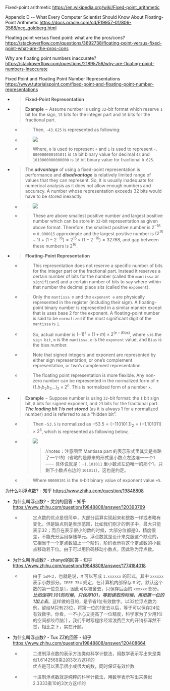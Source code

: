 
Fixed-point arithmetic https://en.wikipedia.org/wiki/Fixed-point_arithmetic

Appendix D -- What Every Computer Scientist Should Know About Floating-Point Arithmetic https://docs.oracle.com/cd/E19957-01/806-3568/ncg_goldberg.html

Floating point versus fixed point: what are the pros/cons? https://stackoverflow.com/questions/3692738/floating-point-versus-fixed-point-what-are-the-pros-cons

Why are floating point numbers inaccurate? https://stackoverflow.com/questions/21895756/why-are-floating-point-numbers-inaccurate

Fixed Point and Floating Point Number Representations https://www.tutorialspoint.com/fixed-point-and-floating-point-number-representations
- > **Fixed-Point Representation**
- > **Example** − Assume number is using `32`-bit format which reserve `1` bit for the sign, `15` bits for the integer part and `16` bits for the fractional part.
  * > Then, `-43.625` is represented as following: 
  * > ![](https://www.tutorialspoint.com/assets/questions/media/18154/36_3.jpg)
  * > Where, `0` is used to represent `+` and `1` is used to represent `-`. `000000000101011` is `15` bit binary value for decimal `43` and `1010000000000000` is `16` bit binary value for fractional `0.625`.
- > The ***advantage*** of using a fixed-point representation is performance and ***disadvantage*** is relatively limited range of values that they can represent. So, it is usually inadequate for numerical analysis as it does not allow enough numbers and accuracy. A number whose representation exceeds 32 bits would have to be stored inexactly.
  * > ![](https://www.tutorialspoint.com/assets/questions/media/18154/36_4.jpg)
  * > These are above smallest positive number and largest positive number which can be store in `32`-bit representation as given above format. Therefore, the smallest positive number is $2^{-16}$ ≈ `0.000015` approximate and the largest positive number is $(2^{15} - 1) + (1 - 2^{-16}) = 2^{15} \times (1 - 2^{-16}) = 32768$, and gap between these numbers is $2^{16}$.
- > **Floating-Point Representation**
  * > This representation does not reserve a specific number of bits for the integer part or the fractional part. Instead it reserves a certain number of bits for the number (called the `mantissa` or `significand`) and a certain number of bits to say where within that number the decimal place sits (called the `exponent`).
  * > Only the `mantissa m` and the `exponent e` are physically represented in the register (including their sign). A floating-point binary number is represented in a similar manner except that is uses base 2 for the exponent. A floating-point number is said to be `normalized` if the most significant digit of the `mantissa` is `1`.
  * > So, actual number is $(-1)^s \times (1+m) \times 2^{(e-Bias)}$, where `s` is the `sign bit`, `m` is the `mantissa`, `e` is the `exponent` value, and `Bias` is the bias number.
  * > Note that signed integers and exponent are represented by either sign representation, or one’s complement representation, or two’s complement representation.
  * > The floating point representation is more flexible. Any non-zero number can be represented in the normalized form of $±(1.b_1b_2b_3 ...)_2 \times 2^n$. This is normalized form of a number `x`.
- > **Example** − Suppose number is using `32`-bit format: the `1` bit sign bit, `8` bits for signed exponent, and `23` bits for the fractional part. ***The leading bit 1 is not stored*** (as it is always 1 for a normalized number) and is referred to as a “hidden bit”.
  * > Then `-53.5` is normalized as  $-53.5 = (-110101.1)_2 = (-1.101011) \times 2^5$, which is represented as following below,
  * > ![](https://www.tutorialspoint.com/assets/questions/media/18154/36_6.jpg)
    >> //notes：注意图里 Mantissa part 的表示形式里其实是省略了一个1的（省略的是原来的形式里小数点左边唯一一个1 —— 具体说就是：`-1.101011` 里小数点左边唯一的那个1，只剩下小数点右边的 `101011`），这也是约定。
  * > Where `00000101` is the `8`-bit binary value of exponent value `+5`.

为什么叫浮点数? - 知乎 https://www.zhihu.com/question/19848808
- 为什么叫浮点数? - 灵剑的回答 - 知乎 https://www.zhihu.com/question/19848808/answer/120393769
  * > 定点数的优点是很简单，大部分运算实现起来和整数一样或者略有变化，但是缺点则是表示范围，比如我们刚才的例子中，最大只能表示32；而且在表示很小的数的时候，大部分位都是0，精度很差，不能充分运用存储单元。浮点数就是设计来克服这个缺点的，它相当于一个定点数加上一个阶码，阶码表示将这个定点数的小数点移动若干位。由于可以用阶码移动小数点，因此称为浮点数。
- 为什么叫浮点数? - zhanyd的回答 - 知乎 https://www.zhihu.com/question/19848808/answer/1774184018
  * > 由于 `1≤M<2`，也就是说，`M` 可以写成 `1.xxxxxx` 的形式，其中 `xxxxxx` 表示小数部分。`IEEE 754` 规定，在计算机内部保存 `M` 时，默认这个数的第一位总是`1`，因此可以被舍去，只保存后面的 `xxxxxx` 部分。***比如保存1.101的时候，只保存101，等到读取的时候，再把第一位的1加上去***。这样做的目的，是节省1位有效数字。以32位浮点数为例，留给M只有23位，将第一位的1舍去以后，等于可以保存24位有效数字。你看，一不小心又提高了一位精度，科学家为了少用1位的空间都绞尽脑汁，我们平时写程序经常浪费巨大的开销都浑然不觉，相比之下，实在汗颜。
- 为什么叫浮点数? - Tux ZZ的回答 - 知乎 https://www.zhihu.com/question/19848808/answer/120408664
  * > 二进制浮点数的表示方法类似科学计数法，用数学表示写出来是类似1.6142568乘2的3次方这样的 <br> 优点是可以表示很小或很大的数，同时保证有效位数
  * > 十进制浮点数就是纯粹的科学计数法，用数学表示写出来类似2.3333乘10的3次方这样的
